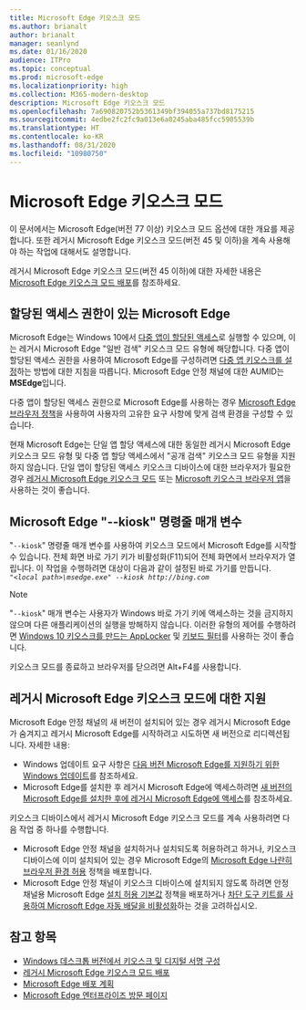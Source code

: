 ```yaml
---
title: Microsoft Edge 키오스크 모드
ms.author: brianalt
author: brianalt
manager: seanlynd
ms.date: 01/16/2020
audience: ITPro
ms.topic: conceptual
ms.prod: microsoft-edge
ms.localizationpriority: high
ms.collection: M365-modern-desktop
description: Microsoft Edge 키오스크 모드
ms.openlocfilehash: 7a690820752b5361349bf394055a737bd8175215
ms.sourcegitcommit: 4edbe2fc2fc9a013e6a0245aba485fcc5905539b
ms.translationtype: HT
ms.contentlocale: ko-KR
ms.lasthandoff: 08/31/2020
ms.locfileid: "10980750"
---
```

# Microsoft Edge 키오스크 모드

이 문서에서는 Microsoft Edge(버전 77 이상) 키오스크 모드 옵션에 대한 개요를 제공합니다. 또한 레거시 Microsoft Edge 키오스크 모드(버전 45 및 이하)을 계속 사용해야 하는 작업에 대해서도 설명합니다.

레거시 Microsoft Edge 키오스크 모드(버전 45 이하)에 대한 자세한 내용은 [Microsoft Edge 키오스크 모드 배포](https://aka.ms/edgekioskmode)를 참조하세요.

## 할당된 액세스 권한이 있는 Microsoft Edge

Microsoft Edge는 Windows 10에서 [다중 앱이 할당된 액세스](https://docs.microsoft.com/windows/configuration/lock-down-windows-10-to-specific-apps)로 실행할 수 있으며, 이는 레거시 Microsoft Edge "일반 검색" 키오스크 모드 유형에 해당합니다. 다중 앱이 할당된 액세스 권한을 사용하여 Microsoft Edge를 구성하려면 [다중 앱 키오스크를 설정](https://docs.microsoft.com/windows/configuration/lock-down-windows-10-to-specific-apps)하는 방법에 대한 지침을 따릅니다. Microsoft Edge 안정 채널에 대한 AUMID는 **MSEdge**입니다.

다중 앱이 할당된 액세스 권한으로 Microsoft Edge를 사용하는 경우 [Microsoft Edge 브라우저 정책](microsoft-edge-policies.md)을 사용하여 사용자의 고유한 요구 사항에 맞게 검색 환경을 구성할 수 있습니다.

현재 Microsoft Edge는 단일 앱 할당 액세스에 대한 동일한 레거시 Microsoft Edge 키오스크 모드 유형 및 다중 앱 할당 액세스에서 "공개 검색" 키오스크 모드 유형을 지원하지 않습니다. 단일 앱이 할당된 액세스 키오스크 디바이스에 대한 브라우저가 필요한 경우 [레거시 Microsoft Edge 키오스크 모드](https://aka.ms/edgekioskmode) 또는 [Microsoft 키오스크 브라우저 앱](https://www.microsoft.com/p/kiosk-browser/9ngb5s5xg2kp?activetab=pivot:overviewtab)을 사용하는 것이 좋습니다. 

## Microsoft Edge "--kiosk" 명령줄 매개 변수

"`--kiosk`" 명령줄 매개 변수를 사용하여 키오스크 모드에서 Microsoft Edge를 시작할 수 있습니다. 전체 화면 바로 가기 키가 비활성화(F11)되어 전체 화면에서 브라우저가 열립니다. 이 작업을 수행하려면 대상이 다음과 같이 설정된 바로 가기를 만듭니다.<br>
*`"<local path>\msedge.exe" --kiosk http://bing.com`*

> [!NOTE]
> "`--kiosk`" 매개 변수는 사용자가 Windows 바로 가기 키에 액세스하는 것을 금지하지 않으며 다른 애플리케이션의 실행을 방해하지 않습니다. 이러한 유형의 제어를 수행하려면 [Windows 10 키오스크를 만드는 AppLocker](https://docs.microsoft.com/windows/configuration/lock-down-windows-10-applocker) 및 [키보드 필터](https://docs.microsoft.com/windows-hardware/customize/enterprise/keyboardfilter)를 사용하는 것이 좋습니다.

키오스크 모드를 종료하고 브라우저를 닫으려면 Alt+F4를 사용합니다.

## 레거시 Microsoft Edge 키오스크 모드에 대한 지원

Microsoft Edge 안정 채널의 새 버전이 설치되어 있는 경우 레거시 Microsoft Edge가 숨겨지고 레거시 Microsoft Edge를 시작하려고 시도하면 새 버전으로 리디렉션됩니다. 자세한 내용:

- Windows 업데이트 요구 사항은 [다음 버전 Microsoft Edge를 지원하기 위한 Windows 업데이트](microsoft-edge-sysupdate-windows-updates.md)를 참조하세요. 
- Microsoft Edge를 설치한 후 레거시 Microsoft Edge에 액세스하려면 [새 버전의 Microsoft Edge를 설치한 후에 레거시 Microsoft Edge에 액세스](microsoft-edge-sysupdate-access-old-edge.md)를 참조하세요.
 
키오스크 디바이스에서 레거시 Microsoft Edge 키오스크 모드를 계속 사용하려면 다음 작업 중 하나를 수행합니다. 

- Microsoft Edge 안정 채널을 설치하거나 설치되도록 허용하려고 하거나, 키오스크 디바이스에 이미 설치되어 있는 경우 Microsoft Edge의 [Microsoft Edge 나란히 브라우저 환경 허용](https://docs.microsoft.com/deployedge/microsoft-edge-update-policies#allowsxs) 정책을 배포합니다.
- Microsoft Edge 안정 채널이 키오스크 디바이스에 설치되지 않도록 하려면 안정 채널용 Microsoft Edge [설치 허용 기본값](https://docs.microsoft.com/deployedge/microsoft-edge-update-policies#allow-installation-default) 정책을 배포하거나 [차단 도구 키트를 사용하여 Microsoft Edge 자동 배달을 비활성화](microsoft-edge-blocker-toolkit.md)하는 것을 고려하십시오. 

## 참고 항목

- [Windows 데스크톱 버전에서 키오스크 및 디지털 서명 구성](https://docs.microsoft.com/windows/configuration/kiosk-methods)
- [레거시 Microsoft Edge 키오스크 모드 배포](https://aka.ms/edgekioskmode) 
- [Microsoft Edge 배포 계획](deploy-edge-plan-deployment.md)
- [Microsoft Edge 엔터프라이즈 방문 페이지](https://aka.ms/EdgeEnterprise)
